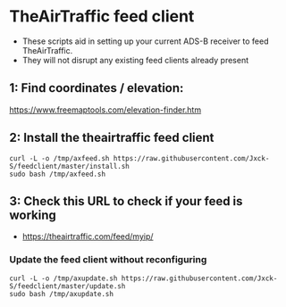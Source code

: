 # TheAirTraffic feed client

- These scripts aid in setting up your current ADS-B receiver to feed TheAirTraffic.
- They will not disrupt any existing feed clients already present

## 1: Find coordinates / elevation:

<https://www.freemaptools.com/elevation-finder.htm>

## 2: Install the theairtraffic feed client

```
curl -L -o /tmp/axfeed.sh https://raw.githubusercontent.com/Jxck-S/feedclient/master/install.sh
sudo bash /tmp/axfeed.sh
```

## 3: Check this URL to check if your feed is working

- <https://theairtraffic.com/feed/myip/>


### Update the feed client without reconfiguring

```
curl -L -o /tmp/axupdate.sh https://raw.githubusercontent.com/Jxck-S/feedclient/master/update.sh
sudo bash /tmp/axupdate.sh
```